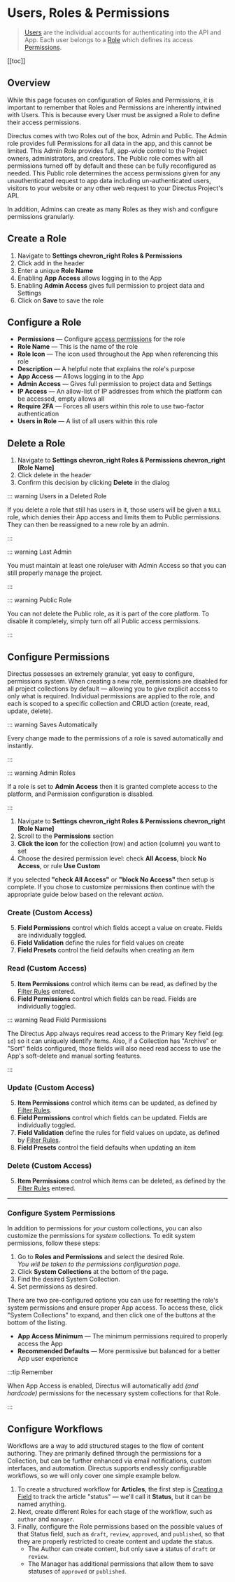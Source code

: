 # Users, Roles & Permissions

> [Users](/getting-started/glossary/#users) are the individual accounts for authenticating into the API and App. Each
> user belongs to a [Role](/getting-started/glossary/#roles) which defines its access
> [Permissions](/getting-started/glossary/#permissions).

[[toc]]

<!--

:::tip Before You Begin


:::
-->

## Overview

While this page focuses on configuration of Roles and Permissions, it is important to remember that Roles and
Permissions are inherently intwined with Users. This is because every User must be assigned a Role to define their
access permissions.

Directus comes with two Roles out of the box, Admin and Public. The Admin role provides full Permissions for all data in
the app, and this cannot be limited. This Admin Role provides full, app-wide control to the Project owners,
administrators, and creators. The Public role comes with all permissions turned off by default and these can be fully
reconfigured as needed. This Public role determines the access permissions given for any unauthenticated request to app
data including un-authenticated users, visitors to your website or any other web request to your Directus Project's API.

In addition, Admins can create as many Roles as they wish and configure permissions granularly.

<!--
Roles with _App Access_ enabled are created with some limited Permissions configured by default, so they can access the app and their own profile information.
Roles that have neither _Admin_ nor _App Access_ enabled (such as the built-in _Public_ Role) are created with Public access permissions.
### Configure Public Permissions

The Public permissions control what project data is accessible without authentication. This is managed via the Public
"role", which is included in the system by default and can not be deleted.

::: warning Private by Default

All of the data within the platform is private by default. Permissions for the public role can be granted on a
case-by-case basis by administrators.

:::

-->

## Create a Role

1. Navigate to **Settings <span mi icon dark>chevron_right</span> Roles & Permissions**
2. Click <span mi btn>add</span> in the header
3. Enter a unique **Role Name**
4. Enabling **App Access** allows logging in to the App
5. Enabling **Admin Access** gives full permission to project data and Settings
6. Click on **Save** to save the role

## Configure a Role

- **Permissions** — Configure [access permissions](#configure-permissions) for the role
- **Role Name** — This is the name of the role
- **Role Icon** — The icon used throughout the App when referencing this role
- **Description** — A helpful note that explains the role's purpose
- **App Access** — Allows logging in to the App
- **Admin Access** — Gives full permission to project data and Settings
- **IP Access** — An allow-list of IP addresses from which the platform can be accessed, empty allows all
- **Require 2FA** — Forces all users within this role to use two-factor authentication
- **Users in Role** — A list of all users within this role

## Delete a Role

1. Navigate to **Settings <span mi icon dark>chevron_right</span> Roles & Permissions
   <span mi icon dark>chevron_right</span> [Role Name]**
2. Click <span mi btn dngr>delete</span> in the header
3. Confirm this decision by clicking **Delete** in the dialog

::: warning Users in a Deleted Role

If you delete a role that still has users in it, those users will be given a `NULL` role, which denies their App access
and limits them to Public permissions. They can then be reassigned to a new role by an admin.

:::

::: warning Last Admin

You must maintain at least one role/user with Admin Access so that you can still properly manage the project.

:::

::: warning Public Role

You can not delete the Public role, as it is part of the core platform. To disable it completely, simply turn off all
Public access permissions.

:::

## Configure Permissions

Directus possesses an extremely granular, yet easy to configure, permissions system. When creating a new role,
permissions are disabled for all project collections by default — allowing you to give explicit access to only what is
required. Individual permissions are applied to the role, and each is scoped to a specific collection and CRUD action
(create, read, update, delete).

::: warning Saves Automatically

Every change made to the permissions of a role is saved automatically and instantly.

:::

::: warning Admin Roles

If a role is set to **Admin Access** then it is granted complete access to the platform, and Permission configuration is
disabled.

:::

1. Navigate to **Settings <span mi icon dark>chevron_right</span> Roles & Permissions
   <span mi icon dark>chevron_right</span> [Role Name]**
2. Scroll to the **Permissions** section
3. **Click the icon** for the collection (row) and action (column) you want to set
4. Choose the desired permission level: <span mi icon>check</span> **All Access**, <span mi icon>block</span> **No
   Access**, or <span mi icon>rule</span> **Use Custom**

If you selected **"<span mi icon>check</span> All Access"** or **"<span mi icon>block</span> No Access"** then setup is
complete. If you chose to customize permissions then continue with the appropriate guide below based on the relevant
_action_.

### Create (Custom Access)

5. **Field Permissions** control which fields accept a value on create. Fields are individually toggled.
6. **Field Validation** define the rules for field values on create
7. **Field Presets** control the field defaults when creating an item

### Read (Custom Access)

5. **Item Permissions** control which items can be read, as defined by the [Filter Rules](/configuration/filter-rules)
   entered.
6. **Field Permissions** control which fields can be read. Fields are individually toggled.

::: warning Read Field Permissions

The Directus App always requires read access to the Primary Key field (eg: `id`) so it can uniquely identify items.
Also, if a Collection has "Archive" or "Sort" fields configured, those fields will also need read access to use the
App's soft-delete and manual sorting features.

:::

### Update (Custom Access)

5. **Item Permissions** control which items can be updated, as defined by [Filter Rules](/reference/filter-rules/).
6. **Field Permissions** control which fields can be updated. Fields are individually toggled.
7. **Field Validation** define the rules for field values on update, as defined by
   [Filter Rules](/reference/filter-rules/).
8. **Field Presets** control the field defaults when updating an item

### Delete (Custom Access)

5. **Item Permissions** control which items can be deleted, as defined by the [Filter Rules](/reference/filter-rules/)
   entered.

---

### Configure System Permissions

In addition to permissions for _your_ custom collections, you can also customize the permissions for _system_
collections. To edit system permissions, follow these steps:

1. Go to **Roles and Permissions** and select the desired Role.\
   _You will be taken to the permissions configuration page._
2. Click **System Collections** at the bottom of the page.
3. Find the desired System Collection.
4. Set permissions as desired.

There are two pre-configured options you can use for resetting the role's system permissions and ensure proper App
access. To access these, click "System Collections" to expand, and then click one of the buttons at the bottom of the
listing.

- **App Access Minimum** — The minimum permissions required to properly access the App
- **Recommended Defaults** — More permissive but balanced for a better App user experience

:::tip Remember

When App Access is enabled, Directus will automatically add _(and hardcode)_ permissions for the necessary system
collections for that Role.

:::

## Configure Workflows

Workflows are a way to add structured stages to the flow of content authoring. They are primarily defined through the
permissions for a Collection, but can be further enhanced via email notifications, custom interfaces, and automation.
Directus supports endlessly configurable workflows, so we will only cover one simple example below.

1. To create a structured workflow for **Articles**, the first step is
   [Creating a Field](/configuration/data-model/#creating-a-field) to track the article "status" — we'll call it
   **Status**, but it can be named anything.
2. Next, create different Roles for each stage of the workflow, such as `author` and `manager`.
3. Finally, configure the Role permissions based on the possible values of that Status field, such as `draft`, `review`,
   `approved`, and `published`, so that they are properly restricted to create content and update the status.
   - The Author can create content, but only save a status of `draft` or `review`.
   - The Manager has additional permissions that allow them to save statuses of `approved` or `published`.
